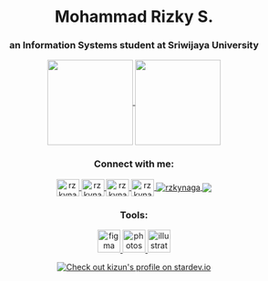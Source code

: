 <h1 align="center">Mohammad Rizky S.</h1>
<h3 align="center">an Information Systems student at Sriwijaya University</h3>

<div align="center">
<a href="https://github.com/rzkynaga/github-readme-stats">
  <img height=150 align="center" src="https://github-readme-stats.vercel.app/api?username=rzkynaga&theme=radical&rank_icon=github&border_color=2e4058" />
</a>
<a href="https://github.com/rzkynaga/convoychat">
  <img height=150 align="center" src="https://github-readme-stats.vercel.app/api/top-langs?username=rzkynaga&show_icons=true&theme=radical&border_color=2e4058" />
</a>

<!-- ## SOCIAL -->
  <h3>Connect with me:</h3>
<p>
  <a href="https://linkedin.com/in/rzkynaga" target="blank"><img align="center" src="https://raw.githubusercontent.com/rahuldkjain/github-profile-readme-generator/master/src/images/icons/Social/linked-in-alt.svg"      alt="rzkynaga" height="30" width="40" />
  </a>
  <a href="https://instagram.com/rzkynaga" target="blank"><img align="center" src="https://raw.githubusercontent.com/rahuldkjain/github-profile-readme-generator/master/src/images/icons/Social/instagram.svg"            alt="rzkynaga" height="30" width="40" />
  </a>
  <a href="https://github.com/rzkynaga" target="blank"><img align="center" src="https://raw.githubusercontent.com/rahuldkjain/github-profile-readme-generator/master/src/images/icons/Social/github.svg"                  alt="rzkynaga" height="30" width="40" />
  </a>
  <a href="https://x.com/rzkynaga" target="blank"><img align="center" src="https://raw.githubusercontent.com/rahuldkjain/github-profile-readme-generator/master/src/images/icons/Social/twitter.svg"                  alt="rzkynaga" height="30" width="40" />
  </a>
  <a href="https://facebook.com/rzkynagaa" target="_blank"><img align="center" src="https://img.icons8.com/color/50/000000/facebook-circled--v4.png" alt="rzkynaga" />
  </a>
  <a href="mailto:rzkynaga1@gmail.com?subject=Hi kijun!" target="_blank"><img align="center" src="https://img.icons8.com/color/48/000000/gmail-new.png"/>
  </a>

<!-- # TOOLS  -->
</p>
  <h3>Tools:</h3>
<p> 
  <a href="https://www.figma.com/" target="_blank" rel="noreferrer"> <img src="https://www.vectorlogo.zone/logos/figma/figma-icon.svg" alt="figma" width="40" height="40"/> 
  </a>
  <a href="https://www.adobe.com/in/products/photoshop.html" target="_blank" rel="noreferrer"> <img src="https://www.vectorlogo.zone/logos/canva/canva-icon.svg" alt="photoshop" width="40" height="40"/> 
  </a>
  <a href="https://www.adobe.com/in/products/illustrator.html" target="_blank" rel="noreferrer"> <img src="https://www.vectorlogo.zone/logos/adobe_illustrator/adobe_illustrator-icon.svg" alt="illustrator" width="40" height="40"/> 
  </a> 

<!-- # STARDEV -->
  <a href="https://stardev.io/developers/rzkynaga"><img alt="Check out kizun's profile on stardev.io" src="https://stardev.io/developers/rzkynaga/badge/languages/locality.svg" /></a>

</div>

